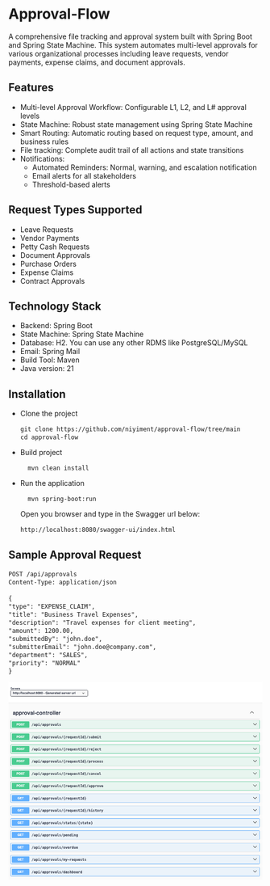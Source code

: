 # Approval-Flow
A comprehensive file tracking and approval system built with Spring Boot and Spring State Machine. This system automates multi-level approvals for various organizational processes including leave requests, vendor payments, expense claims, and document approvals.

## Features
* Multi-level Approval Workflow: Configurable L1, L2, and L# approval levels
* State Machine: Robust state management using Spring State Machine
* Smart Routing: Automatic routing based on request type, amount, and business rules
* File tracking: Complete audit trail of all actions and state transitions
* Notifications:
  * Automated Reminders: Normal, warning, and escalation notification
  * Email alerts for all stakeholders
  * Threshold-based alerts
  
## Request Types Supported
* Leave Requests
* Vendor Payments
* Petty Cash Requests
* Document Approvals
* Purchase Orders
* Expense Claims
* Contract Approvals
  
## Technology Stack
* Backend: Spring Boot
* State Machine: Spring State Machine
* Database: H2. You can use any other RDMS like PostgreSQL/MySQL
* Email: Spring Mail
* Build Tool: Maven
* Java version: 21

## Installation
* Clone the project
  ```
  git clone https://github.com/niyiment/approval-flow/tree/main
  cd approval-flow
  ```
* Build project
  ```
    mvn clean install
  ```
* Run the application
  ```
    mvn spring-boot:run
  ```
  Open you browser and type in the Swagger url below:
    
    ```
    http://localhost:8080/swagger-ui/index.html
    ```

## Sample Approval Request
```
POST /api/approvals
Content-Type: application/json

{
"type": "EXPENSE_CLAIM",
"title": "Business Travel Expenses",
"description": "Travel expenses for client meeting",
"amount": 1200.00,
"submittedBy": "john.doe",
"submitterEmail": "john.doe@company.com",
"department": "SALES",
"priority": "NORMAL"
}
```

![img.png](img.png)